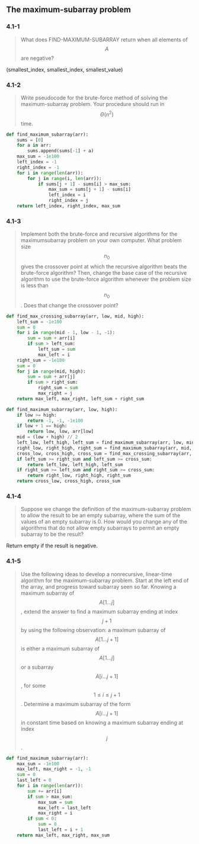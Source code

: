 ## The maximum-subarray problem

### 4.1-1

> What does FIND-MAXIMUM-SUBARRAY return when all elements of $$A$$ are negative?

(smallest_index, smallest_index, smallest_value)

### 4.1-2

> Write pseudocode for the brute-force method of solving the maximum-subarray problem. Your procedure should run in $$\Theta(n^2)$$ time.

```python
def find_maximum_subarray(arr):
    sums = [0]
    for a in arr:
        sums.append(sums[-1] + a)
    max_sum = -1e100
    left_index = -1
    right_index = -1
    for i in range(len(arr)):
        for j in range(i, len(arr)):
            if sums[j + 1] - sums[i] > max_sum:
                max_sum = sums[j + 1] - sums[i]
                left_index = i
                right_index = j
    return left_index, right_index, max_sum
```

### 4.1-3

> Implement both the brute-force and recursive algorithms for the maximumsubarray problem on your own computer. What problem size $$n_0$$ gives the crossover point at which the recursive algorithm beats the brute-force algorithm? Then, change the base case of the recursive algorithm to use the brute-force algorithm whenever the problem size is less than $$n_0$$. Does that change the crossover point?

```python
def find_max_crossing_subarray(arr, low, mid, high):
    left_sum = -1e100
    sum = 0
    for i in range(mid - 1, low - 1, -1):
        sum = sum + arr[i]
        if sum > left_sum:
            left_sum = sum
            max_left = i
    right_sum = -1e100
    sum = 0
    for j in range(mid, high):
        sum = sum + arr[j]
        if sum > right_sum:
            right_sum = sum
            max_right = j
    return max_left, max_right, left_sum + right_sum

def find_maximum_subarray(arr, low, high):
    if low >= high:
        return -1, -1, -1e100
    if low + 1 == high:
        return low, low, arr[low]
    mid = (low + high) // 2
    left_low, left_high, left_sum = find_maximum_subarray(arr, low, mid)
    right_low, right_high, right_sum = find_maximum_subarray(arr, mid, high)
    cross_low, cross_high, cross_sum = find_max_crossing_subarray(arr, low, mid, high)
    if left_sum >= right_sum and left_sum >= cross_sum:
        return left_low, left_high, left_sum
    if right_sum >= left_sum and right_sum >= cross_sum:
        return right_low, right_high, right_sum
    return cross_low, cross_high, cross_sum
```

### 4.1-4

> Suppose we change the definition of the maximum-subarray problem to allow the result to be an empty subarray, where the sum of the values of an empty subarray is 0. How would you change any of the algorithms that do not allow empty subarrays to permit an empty subarray to be the result?

Return empty if the result is negative.

### 4.1-5

> Use the following ideas to develop a nonrecursive, linear-time algorithm for the maximum-subarray problem. Start at the left end of the array, and progress toward subarray seen so far. Knowing a maximum subarray of $$A[1 \dots j]$$, extend the answer to find a maximum subarray ending at index $$j+1$$ by using the following observation: a maximum subarray of $$A[1 \dots j+1]$$ is either a maximum subarray of $$A[1 \dots j]$$ or a subarray $$A[i \dots j+1]$$, for some $$1 \le i \le j + 1$$. Determine a maximum subarray of the form $$A[i \dots j+1]$$ in constant time based on knowing a maximum subarray ending at index $$j$$ .

```python
def find_maximum_subarray(arr):
    max_sum = -1e100
    max_left, max_right = -1, -1
    sum = 0
    last_left = 0
    for i in range(len(arr)):
        sum += arr[i]
        if sum > max_sum:
            max_sum = sum
            max_left = last_left
            max_right = i
        if sum < 0:
            sum = 0
            last_left = i + 1
    return max_left, max_right, max_sum
```
